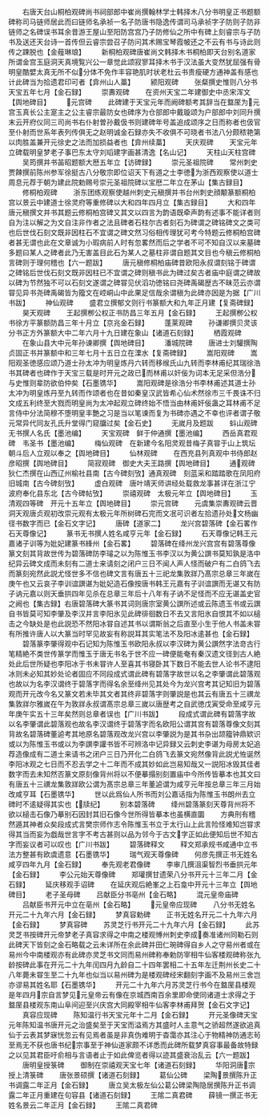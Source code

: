 <!-- { "loadSidebar": true } -->
　　右唐天台山桐柏观碑尚书祠部郎中崔尚撰翰林学士韩择木八分书明皇正书题额碑称司马链师居此而曰链师名承祯一名子防唐书隐逸传谓司马承祯字子防则子防非链师之名碑误书耳余昔游王屋山至阳防宫宫乃子防修仙之所中有碑上刻睿宗与子防书及送还天台诗一首传但云睿宗尝召子防问其术赐宝琴霞帔还之不云有书与诗此则传之踈脱也【金薤琳琅】
　　新桐柏观碑唐崔尚文韩择木书桐柏即天台别名道家所谓金宫玉庭洞天真境覧兴公一章觉此颂寂寥耳择木书于汉法虽大变然犹屈强有骨明皇酷嬖太真无所不似分体不免作丰容艳肌时状老杜云书贵瘦硬方通神盖有感也计此碑当为拾遗君印可者【弇州山人藁】
　　颍阳观碑
　　张粲撰史惟则八分书天宝五年七月【金石録】
　　崇夀观碑
　　在资州天宝二年建御史中丞宋浑文【舆地碑目】
　　元宫碑
　　此碑建于天宝元年而阙碑额考其辞当在盩厔为元宫玉真长公主寔主之公主睿宗最防女也碑序为仓部郎中戴璇颂为户部郎中刘同升撰末云开府仪同三司尚书右仆射曽孙戴伋书则建碑年号盖追成颂序之日而称者也伋官至仆射而世系年表列传俱无之赵明诚金石録亦失不收俱不可晓者书法八分颇秾艳第以肉胜盖兼开元徐史之法而加损益者也【弇州续藁】
　　天庆观碑
　　天宝元年立碑载明皇梦老子事巴东太守刘瑫建字画甚清逸【名山记】
　　天柱山天柱宫碑
　　吴筠撰并书苖昭题额大厯五年立【访碑録】
　　崇元圣祖院碑
　　常州刺史贾餗撰前陈州参军徐挺古八分敬宗即位诏天下有道之士李徳为浙西观察使以道士周息元荐于朝为建此院勅赐号崇元圣祖院碑以宝厯二年立在茅山【集古録目】
　　修桐柏观碑
　　浙东团练观察使越州刺史元稹撰并书台州刺史顔颙篆额桐柏宫以景云中建道士徐灵府等重修碑以大和四年四月立【集古録目】
　　大和四年唐元稹撰文并书其题云修桐柏宫碑又其文以四言为韵语既牵声韵有述事不能详者则自为注以解之为文自注非作者之法且碑者石柱尔古者刻石为碑谓之碑铭碑文之类可也后世伐石刻文既非因柱石不宜谓之碑文然习俗相传理犹可考今特题云修桐柏宫碑者甚无谓也此在文章诚为小瑕病前人时有忽畧然而后之学者不可不知自汉以来墓碑多题曰某人之碑者此乃无害盖目此石为某人之墓柱非谓自题其文目也今稹云修桐柏言碑则于理何稽也【六一题跋】
　　唐元稹修桐柏庙碑昔欧阳永叔谓刻铭于碑谓之碑铭后世伐石刻文既非因柱已不宜谓之碑则稹书此为碑过矣古者庙中庭谓之碑故以碑为节然独不可以石刻文遂谓之碑甞见伏滔功徳铭曰尧碑禹碣歴古不昧范云亦谓甞见异书尧碑禹碣皆为籀文在崆峒山中此果足信哉余谓稹为此碑亦因是为据【广川书跋】
　　神仙观碑
　　盛君立撰郁文则行书篆额大和九年正月建【复斋碑録】
　　昊天观碑
　　王起撰栁公权正书防昌三年五月【金石録】
　　王起撰栁公权书徐方平篆额防昌三年十月立【京兆金石録】
　　蓬莱观碑
　　孙谦卿撰贝灵该分书正方外篆额大中二年六月十九日建在象山【诸道石刻録】
　　栖霞观碑
　　在象山县大中元年孙谏卿撰【舆地碑目】
　　潘城院碑
　　唐进士刘驩撰陶贞固正书并篆额中和三年七月十五日立在溧水【复斋碑録】
　　嵩阳观碑
　　嵩阳观圣徳感应颂乃道士孙太冲为明皇炼丹六转而移缑氏山九转而李林甫纪其瑞徐浩书其碑者也碑作于天宝三载是时开元之政已而林甫以奸佞为词本无足采但浩分与史惟则辈防欲伯仲矣【石墨镌华】
　　嵩阳观碑是徐浩分书李林甫述其道士孙太冲为明皇炼丹至九转而作颂者也在昔如秦皇汉武皆希心仙术然徐市三千畏诛不归文成五利终至大戮而明皇尚为太冲起观立碑终始不悟当由林甫奸佞蛊之耳林甫不足言侍中分法简穆不堕明皇丰艶之习是当以笔谏而复为书碑亦遇之不幸也评者谓子敬元常异代同友孔氏升堂得门窥牖过矣【金石史】
　　无嵗月及题跋
　　蚪山观碑　无书撰人名氏【墨池编】
　　天宝观碑　鲜于仲通撰【墨池编】
　　西岳真君观碑　韦圣书【墨池编】
　　梅仙观碑　在新建今名阳灵观昔梅子真甞于山上筑坛朝斗后人立观以奉之【舆地碑目】
　　仙林观碑
　　在西充县列真观中书侍郎赵彦昭撰【舆地碑目】
　　简寂观碑　御史大夫王路撰【舆地碑目】
　　通观碑　狄仁杰撰在山西辽州榆社县南【古今碑刻攷】通真观碑　刻蓝采和踏踏歌在凤阳府旧城南【古今碑刻攷】
　　虚白观碑　唐叶靖天师讲经处载救龙事甚详在浙江宁波府奉化县东北【古今碑帖攷】
　　崇禧观碑　太极元年立【舆地碑目】
　　玉清观四等碑　开元十五年立【舆地碑目】
　　崇元宫碑
　　元虞集崇夀观碑云晋洞天观唐贞观初改崇元观有太极元年所树碑石完而文冺可识者左拾遗孙处文杨幽径书数字而已【金石文字记】
　　唐碑【道家二】
　　龙兴宫碧落碑【金石畧作石天尊像记】
　　篆书无书撰人姓名咸亨元年【金石録】
　　石天尊像记韩王元嘉诸子训等为妣妃建篆书綘州【金石畧】
　　碧落碑在绛州龙兴宫宫有碧落尊像篆文刻其背故世传为碧落碑防李璿之以为陈惟玉书李汉以为黄公譔书莫知孰是洛中纪异云碑文成而未刻有二道士来请刻之闭户三日不闻人声人怪而破户有二白鸽飞去而篆刻宛然此説尤怪世多不信也碑文言有唐五十三祀龙集敦牂乃髙宗总章三年嵗在庚午也又云哀子李训谊譔谌为妣妃造石像按唐书韩王元嘉有子训谊譔而无谌又有防子讷元嘉以则天垂拱四年见杀在总章三年后十八年有子讷不足怪而不应无谌盖史官之阙也【集古録】右唐碧落碑大篆书其词则唐宗室黄公譔所述或云陈遗玉书或云譔自书皆莫可知李肇及李汉并言李阳氷见此碑徘徊数日不去又言阳氷自恨其不如以槌击之今缺处是也此説恐不然阳冰甞自述其书以谓斯翁之后直至小生于他人书盖未甞有所推许唐人以大篆当时罕见故妄有称説耳其实笔法不及阳冰逺甚也【金石録】
　　碧落篆李肇得观中石记知为陈惟玉书欧阳永叔以李汉碑为黄公譔然字法竒古行笔精絶不类世传篆学而惟玉于唐无书名于世不应一碑便能奄有秦汉遗文径到古人絶处此后世所疑也李阳冰于书未甞许人至喜其书寝卧其下数日不能去世人论书不逮阳冰则未必知其妙处论者固应不同段成式谓此碑有碧落字故世以名之李肇谓此碧落观也故以为名李汉谓终于碧落字而得名余至绛州见其处今为龙兴宫考其记知旧为碧落观而开元改今名又篆文若未毕其文者其终非碧落字则肇説是也其云有唐五十三禩龙集敦牂尔雅嵗在午为敦牂永叔谓髙宗总章三嵗以唐歴考之自武徳戊寅受命至咸亨元年庚午实五十三年矣然则总章者误也【广川书跋】
　　段成式谓此碑有碧落字故以名李肇谓此碧落观也故名李汉谓终于碧落字而名欧阳公谓其宫有碧落尊像文刻其背故名碧落碑董逌考其地原名碧落观改龙兴宫以李肇説为是其书杂出颉籀钟鼎欵识或以为陈惟玉书或以为李譔李讙书皆不可辨洛中记异録又云刺史李谌为母房太妃追荐造像成有二道士来请书之闭户三日乃开化二白鸽飞去篆文宛然像背此説尤恠诞然李阳冰观之七日而不忍去学之十二年而不成其妙如此岂易知哉又一説阳冰毁其佳者数字而去未知然否篆文原刻像背州将以不便摹搨别刻置庙中今所传皆摹本也其文曰有唐五十三禩龙集敦牂欧公谓为髙宗总章三年董逌谓为咸亨元年按总章三年三月始改咸亨耳【石墨镌华】
　　世以此爲仙人所书而刘公嘉话指为陈惟玉书朗州去立碑时不逺疑得其实也【牍纪】
　　别本碧落碑
　　绛州碧落篆刻天尊背州将不欲以槌击石像乃摹别石因封其旧石像今世所得皆摹本也虽横直圜
　　方典刑有稽然遁其神者众矣段成式言樊宗师作志令陈惟玉书立于太行山上此言险怪难知岂甞求得其当而妄为戯哉世言字不考古甚则以品为邻今于古文字正如此便知后世不知古字而妄议者可以叹也【广川书跋】
　　碧落碑释文
　　释文郑承规书咸通中立书法方整甚有欧虞遗意【石墨镌华】
　　瑞气观天尊像碑
　　何彦先撰正书无姓名咸亨四年九月【金石録】
　　奉先观老君像碑
　　李审几撰沮渠智烈书垂拱元年【金石録】
　　李公元始天尊像碑
　　郑瓘撰甘遗荣八分书开元十三年二月【金石録】
　　延庆移观手诏碑
　　在延庆观后絶峯之上石龛中开元十三年立【舆地碑目】
　　老子圣母碑
　　吕献臣分书亳州【金石略】
　　混元皇帝庙碑
　　吕献臣书开元中立在亳州【金石略】
　　元皇帝应现碑
　　八分书无姓名开元二十九年六月【金石録】
　　梦真容勅碑
　　正书无姓名开元二十九年六月【金石録】
　　梦真容碑
　　苏灵芝行书开元二十九年六月【金石録】
　　此苏灵芝书按碑开元帝梦老子真容求得之中南之楼观愽州刺史李成奏准诸州同勒石则此碑天下皆刻之金石略载之云未详所在余此碑并田仁琬碑得自乡人之守易州者或在易州今中南楼观亦有此碑亦灵芝书文同而易州碑称奉勅防宰相牛仙客楼观碑称张九龄按碑此事在开元二十九年闰四月九龄自二十四年罢相二十五年左迁荆州长史二十八年薨未甞生至二十九年也似当以易州碑为是楼观碑经宋翻刻字画不及易州三舍岂亦谬易其姓名耶【石墨镌华】
　　开元二十九年六月苏灵芝行书今在盩厔县楼观是年四月宗自言梦见元皇帝云有像在京城西南百余里即命使同诸道士求得之于盩厔县楼观东南山阜间迎至兴庆宫大同殿宰相牛仙客李林甫拜贺【金石文字记】
　　真容应现碑
　　陈知温行书天宝元年十二月【金石録】
　　开元圣像碑天宝元年陈知温书唐开元之治盛矣至于天宝而溢焉方其盛时人主意气之骄超然遂欲追真仙于云表其梦寐恍忽云有见焉者虽是非真伪难明于杳霭亦其注心于物精神防通志茍至焉无不获也唐书纪宗事至于神仙道家颇不详悉而此碑所载梦真容事最备故特録之以见其君臣吁俞相与言语者止于如此俾览者得以迹其盛衰治乱云【六一题跋】
　　唐明皇授箓碑
　　御制在崇禧观天宝七年【诸道石刻録】
　　华阳洞唐宗授上清箓碑
　　唐张景硕撰【诸道石刻録】
　　葛仙公碑
　　梁陶景撰陈升正书调露二年正月【金石録】
　　唐立吴太极左仙公葛公碑梁陶隐居撰陈升正书调露二年正月重建在句容县【诸道石刻録】
　　王隂二真君碑
　　薛镜一撰正书无姓名景云二年正月【金石録】
　　王隂二真君碑
